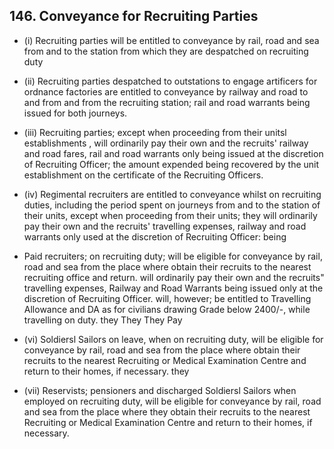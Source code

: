 ## 146. Conveyance for Recruiting Parties

- (i)   Recruiting parties will be entitled to conveyance by rail, road and sea from and to the station from which they are despatched on recruiting duty

- (ii)   Recruiting parties despatched to outstations to engage artificers for ordnance factories are entitled to conveyance by railway and road to and from and from the recruiting station; rail and road warrants being issued for both journeys.
- (iii)   Recruiting parties; except when proceeding from their unitsl establishments , will ordinarily pay their own and the recruits' railway and road fares, rail and road warrants only being issued at the discretion of Recruiting Officer; the amount expended being recovered by the unit establishment on the certificate of the Recruiting Officers.
- (iv)   Regimental recruiters are entitled to conveyance whilst on recruiting duties, including the period spent on journeys from and to the station of their units, except when proceeding from their units; they will ordinarily pay their own and the recruits' travelling expenses, railway and road warrants only used at the discretion of Recruiting Officer: being
- Paid recruiters; on recruiting duty; will be eligible for conveyance by rail, road and sea from the place where obtain their recruits to the nearest recruiting office and return. will ordinarily pay their own and the recruits" travelling expenses, Railway and Road Warrants being issued only at the discretion of Recruiting Officer. will, however; be entitled to Travelling Allowance and DA as for civilians drawing Grade below 2400/-, while travelling on duty. they They They Pay
- (vi) Soldiersl Sailors on leave, when on recruiting duty, will be eligible for conveyance by rail, road and sea from the place where obtain their recruits to the nearest Recruiting or Medical Examination Centre and return to their homes, if necessary. they
- (vii) Reservists;  pensioners and discharged Soldiersl Sailors when employed on recruiting   duty, will be eligible for conveyance by rail, road and sea from the place where they obtain their recruits to the nearest Recruiting or Medical Examination Centre and return to their homes, if necessary.
